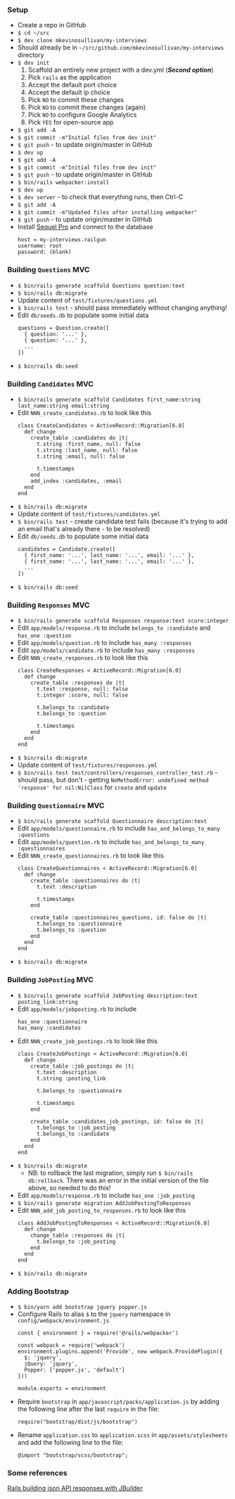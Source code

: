 ### Setup
- Create a repo in GitHub
- `$ cd ~/src`
- `$ dev clone mkevinosullivan/my-interviews`
- Should already be in `~/src/github.com/mkevinosullivan/my-interviews` directory
- `$ dev init`
  1. Scaffold an entirely new project with a dev.yml (***Second option***)
  2. Pick `rails` as the application
  3. Accept the default port choice
  4. Accept the default ip choice
  5. Pick `NO` to commit these changes
  6. Pick `NO` to commit these changes (again)
  7. Pick `NO` to configure Google Analytics
  8. Pick `YES` for open-source app
- `$ git add -A`
- `$ git commit -m"Initial files from dev init"`
- `$ git push` - to update origin/master in GitHub
- `$ dev up`
- `$ git add -A`
- `$ git commit -m"Initial files from dev init"`
- `$ git push` - to update origin/master in GitHub
- `$ bin/rails webpacker:install`
- `$ dev up`
- `$ dev server` - to check that everything runs, then Ctrl-C
- `$ git add -A`
- `$ git commit -m"Updated files after installing webpacker"`
- `$ git push` - to update origin/master in GitHub
- Install [Sequel Pro](https://www.sequelpro.com/) and connect to the database
  ```
  host = my-interviews.railgun
  username: root
  password: (blank)
  ```

### Building `Questions` MVC
- `$ bin/rails generate scaffold Questions question:text`
- `$ bin/rails db:migrate`
- Update content of `test/fixtures/questions.yml`
- `$ bin/rails test` - should pass immediately without changing anything!
- Edit `db/seeds.db` to populate some initial data
  ```
  questions = Question.create([
    { question: '...' },
    { question: '...' },
    ...
  ])
  ```
- `$ bin/rails db:seed`

### Building `Candidates` MVC
- `$ bin/rails generate scaffold Candidates first_name:string last_name:string email:string`
- Edit `NNN_create_candidates.rb` to look like this
  ```
  class CreateCandidates < ActiveRecord::Migration[6.0]
    def change
      create_table :candidates do |t|
        t.string :first_name, null: false
        t.string :last_name, null: false
        t.string :email, null: false

        t.timestamps
      end
      add_index :candidates, :email
    end
  end
  ```
- `$ bin/rails db:migrate`
- Update content of `test/fixtures/candidates.yml`
- `$ bin/rails test` - create candidate test fails (because it's trying to add an email that's already there - to be resolved)
- Edit `db/seeds.db` to populate some initial data
  ```
  candidates = Candidate.create([
    { first_name: '...', last_name: '...', email: '...' },
    { first_name: '...', last_name: '...', email: '...' },
    ...
  ])
  ```
- `$ bin/rails db:seed`

### Building `Responses` MVC
- `$ bin/rails generate scaffold Responses response:text score:integer`
- Edit `app/models/response.rb` to include `belongs_to :candidate` and `has_one :question`
- Edit `app/models/question.rb` to include `has_many :responses`
- Edit `app/models/candidate.rb` to include `has_many :responses`
- Edit `NNN_create_responses.rb` to look like this
  ```
  class CreateResponses < ActiveRecord::Migration[6.0]
    def change
      create_table :responses do |t|
        t.text :response, null: false
        t.integer :score, null: false

        t.belongs_to :candidate
        t.belongs_to :question

        t.timestamps
      end
    end
  end
  ```
- `$ bin/rails db:migrate`
- Update content of `test/fixtures/responses.yml`
- `$ bin/rails test test/controllers/responses_controller_test.rb` - should pass, but don't - getting `NoMethodError: undefined method 'response' for nil:NilClass` for `create` and `update`

### Building `Questionnaire` MVC
- `$ bin/rails generate scaffold Questionnaire description:text`
- Edit `app/models/questionnaire.rb` to include `has_and_belongs_to_many :questions`
- Edit `app/models/question.rb` to include `has_and_belongs_to_many :questionnaires`
- Edit `NNN_create_questionnaires.rb` to look like this
  ```
  class CreateQuestionnaires < ActiveRecord::Migration[6.0]
    def change
      create_table :questionnaires do |t|
        t.text :description

        t.timestamps
      end

      create_table :questionnaires_questions, id: false do |t|
        t.belongs_to :questionnaire
        t.belongs_to :question
      end
    end
  end
  ```
- `$ bin/rails db:migrate`

### Building `JobPosting` MVC
- `$ bin/rails generate scaffold JobPosting description:text posting_link:string`
- Edit `app/models/jobposting.rb` to include
  ```
  has_one :questionnaire
  has_many :candidates
  ```
- Edit `NNN_create_job_postings.rb` to look like this
  ```
  class CreateJobPostings < ActiveRecord::Migration[6.0]
    def change
      create_table :job_postings do |t|
        t.text :description
        t.string :posting_link

        t.belongs_to :questionnaire

        t.timestamps
      end

      create_table :candidates_job_postings, id: false do |t|
        t.belongs_to :job_posting
        t.belongs_to :candidate
      end
    end
  end
  ```
- `$ bin/rails db:migrate`
  - NB: to rollback the last migration, simply run `$ bin/rails db:rollback`.  There was an error in the initial version of the file above, so needed to do this!
- Edit `app/models/response.rb` to include `has_one :job_posting`
- `$ bin/rails generate migration AddJobPostingToResponses`
- Edit `NNN_add_job_posting_to_responses.rb` to look like this
  ```
  class AddJobPostingToResponses < ActiveRecord::Migration[6.0]
    def change
      change_table :responses do |t|
        t.belongs_to :job_posting
      end
    end
  end
  ```
- `$ bin/rails db:migrate`

### Adding Bootstrap
- `$ bin/yarn add bootstrap jquery popper.js`
- Configure Rails to alias `$` to the `jquery` namespace in `config/webpack/environment.js`
  ```
  const { environment } = require('@rails/webpacker')

  const webpack = require('webpack')
  environment.plugins.append('Provide', new webpack.ProvidePlugin({
    $: 'jquery',
    jQuery: 'jquery',
    Popper: ['popper.js', 'default']
  }))

  module.exports = environment
  ```
- Require `bootstrap` in `app/javascript/packs/application.js` by adding the following line after the last `require` in the file:
  ```
  require("bootstrap/dist/js/bootstrap")
  ```
- Rename `application.css` to `application.scss` in `app/assets/stylesheets` and add the following line to the file:
  ```
  @import "bootstrap/scss/bootstrap";
  ```

### Some references
[Rails building json API responses with JBuilder](https://rubyinrails.com/2018/11/10/rails-building-json-api-resopnses-with-jbuilder/)